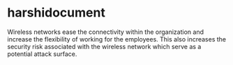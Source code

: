 # harshidocument
Wireless networks ease the connectivity within the organization and increase the flexibility of working for the employees. This also increases the security risk associated with the wireless network which serve as a potential attack surface.
